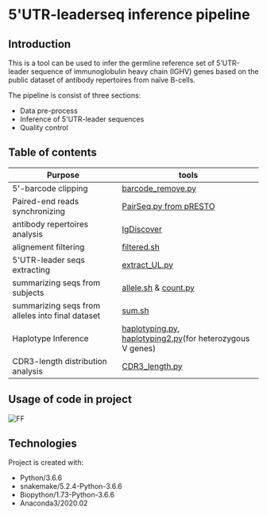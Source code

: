 # 5'UTR-leaderseq inference pipeline
## Introduction
This is a tool can be used to infer the germline reference set of 5’UTR-leader sequence of immunoglobulin heavy chain (IGHV) genes based on the public dataset of antibody repertoires from naïve B-cells.

The pipeline is consist of three sections: 
* Data pre-process
* Inference of 5'UTR-leader sequences
* Quality control

## Table of contents
Purpose | tools
------------ | ------------- 
5'-barcode clipping | [barcode_remove.py](pre-process/barcode_remove.py)
Paired-end reads synchronizing | [PairSeq.py from pRESTO](https://presto.readthedocs.io/en/stable/tools/PairSeq.html#pairseq)
antibody repertoires analysis| [IgDiscover](http://docs.igdiscover.se/en/stable/index.html)
alignement filtering | [filtered.sh](https://github.com/yixun-h/5-UTR-leader_Infer/blob/main/filter.sh)
5'UTR-leader seqs extracting | [extract_UL.py](inference/extract_UL.py)
summarizing seqs from subjects | [allele.sh](inference/allele.sh) & [count.py](inference/count.py)
summarizing seqs from alleles into final dataset | [sum.sh](inference/sum.sh)
Haplotype Inference  | [haplotyping.py](quality-control/haplotyping.py), [haplotyping2.py](quality-control/haplotyping2.py)(for heterozygous V genes)
CDR3-length distribution analysis | [CDR3_length.py](quality-control/CDR3_length.py)

## Usage of code in project

![FF](https://user-images.githubusercontent.com/61463722/97583263-04053a00-19f7-11eb-8033-66ef97c0ba3e.png)

## Technologies
Project is created with:
* Python/3.6.6
* snakemake/5.2.4-Python-3.6.6
* Biopython/1.73-Python-3.6.6
* Anaconda3/2020.02

